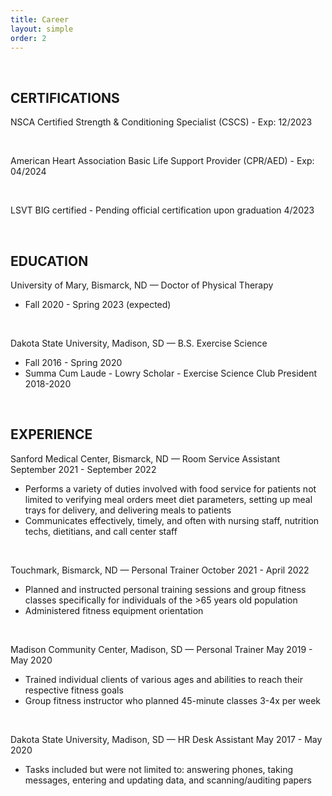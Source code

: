 ```yaml
---
title: Career
layout: simple
order: 2
---
```


&nbsp;
&nbsp;

## CERTIFICATIONS

NSCA Certified Strength & Conditioning Specialist (CSCS) - Exp: 12/2023

&nbsp;

American Heart Association Basic Life Support Provider (CPR/AED) - Exp: 04/2024

&nbsp;

LSVT BIG certified - Pending official certification upon graduation 4/2023

&nbsp;
&nbsp;

## EDUCATION

University of Mary, Bismarck, ND — Doctor of Physical Therapy 
* Fall 2020 - Spring 2023 (expected)

&nbsp;

Dakota State University, Madison, SD — B.S. Exercise Science
* Fall 2016 - Spring 2020 
* Summa Cum Laude - Lowry Scholar - Exercise Science Club President 2018-2020

&nbsp;
&nbsp;

## EXPERIENCE

Sanford Medical Center, Bismarck, ND — Room Service Assistant
September 2021 - September 2022
* Performs a variety of duties involved with food service for patients not limited to verifying meal orders meet diet parameters, setting up meal trays for delivery, and delivering meals to patients
* Communicates effectively, timely, and often with nursing staff, nutrition techs, dietitians, and call center staff

&nbsp;

Touchmark, Bismarck, ND — Personal Trainer
October 2021 - April 2022
* Planned and instructed personal training sessions and group fitness classes specifically for individuals of the >65 years old population
* Administered fitness equipment orientation

&nbsp;

Madison Community Center, Madison, SD — Personal Trainer
May 2019 - May 2020
* Trained individual clients of various ages and abilities to reach their respective fitness goals
* Group fitness instructor who planned 45-minute classes 3-4x per week

&nbsp;

Dakota State University, Madison, SD — HR Desk Assistant
May 2017 - May 2020
* Tasks included but were not limited to: answering phones, taking messages, entering and updating data, and scanning/auditing papers
